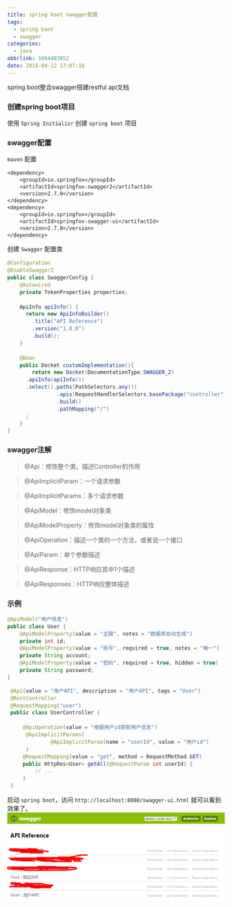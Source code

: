 ```yaml
---
title: spring boot swagger配置
tags:
  - spring boot
  - swagger
categories:
  - java
abbrlink: 1664483852
date: 2018-04-12 17:07:18
---
```

spring boot整合swagger搭建restful api文档
<!-- more -->
### 创建spring boot项目
使用 `Spring Initializr` 创建 `spring boot` 项目 
### swagger配置
`maven` 配置
``` 
<dependency>
    <groupId>io.springfox</groupId>
    <artifactId>springfox-swagger2</artifactId>
    <version>2.7.0</version>
</dependency>
<dependency>
    <groupId>io.springfox</groupId>
    <artifactId>springfox-swagger-ui</artifactId>
    <version>2.7.0</version>
</dependency>
```

创建 `Swagger` 配置类
```java 
@Configuration
@EnableSwagger2
public class SwaggerConfig {
    @Autowired
    private TokenProperties properties;

    ApiInfo apiInfo() {
      return new ApiInfoBuilder()
        .title("API Reference")
        .version("1.0.0")
        .build();
    }

    @Bean
    public Docket customImplementation(){
		return new Docket(DocumentationType.SWAGGER_2)
      .apiInfo(apiInfo())
      .select().paths(PathSelectors.any())
                .apis(RequestHandlerSelectors.basePackage("controller")) //controller所在包
                .build()
                .pathMapping("/")
      ;
    }
}
```
### swagger注解

> @Api：修饰整个类，描述Controller的作用

> @ApiImplicitParam：一个请求参数

> @ApiImplicitParams：多个请求参数

> @ApiModel：修饰model对象类

> @ApiModelProperty：修饰model对象类的属性

> @ApiOperation：描述一个类的一个方法，或者说一个接口

> @ApiParam：单个参数描述

> @ApiResponse：HTTP响应其中1个描述

> @ApiResponses：HTTP响应整体描述

### 示例
```java 
@ApiModel("用户信息")
public class User {
    @ApiModelProperty(value = "主键", notes = "数据库自动生成")
    private int id;
    @ApiModelProperty(value = "账号", required = true, notes = "唯一")
    private String account;
    @ApiModelProperty(value = "密码", required = true, hidden = true)
    private String password;
}
```

```java
 @Api(value = "用户API", description = "用户API", tags = "User")
 @RestController
 @RequestMapping("user")
 public class UserController {
 
     @ApiOperation(value = "根据用户id获取用户信息")
      @ApiImplicitParams(
              @ApiImplicitParam(name = "userId", value = "用户id")
      )
     @RequestMapping(value = "get", method = RequestMethod.GET)
     public HttpRes<User> getAll(@RequestParam int userId) {
         // ...
     }
 }

 ```
 启动 `spring boot`，访问 `http://localhost:8080/swagger-ui.html` 就可以看到效果了。
 ![示例](spring-boot-swagger配置\408ce14c.png)